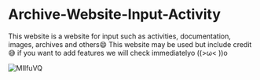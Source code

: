 # Archive-Website-Input-Activity

This website is a website for input such as activities, documentation, images, archives and others😄
This website may be used but include credit😅
if you want to add features we will check immediatelyo ((>ω< ))o

![MIIfuVQ](https://user-images.githubusercontent.com/121142467/222181941-0c79c5a7-7f0e-4118-9a0b-fdf4ea18078c.png)
